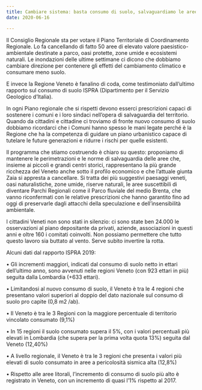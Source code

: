 ```yaml
---  
title: Cambiare sistema: basta consumo di suolo, salvaguardiamo le aree di valore paesistico-naturale
date: 2020-06-16

---
```


  

Il Consiglio Regionale sta per votare il Piano Territoriale di Coordinamento Regionale. Lo fa cancellando di fatto 50 aree di elevato valore paesistico-ambientale destinate a parco, oasi protette, zone umide e ecosistemi naturali. Le inondazioni delle ultime settimane ci dicono che dobbiamo cambiare direzione per contenere gli effetti del cambiamento climatico e consumare meno suolo.

E invece la Regione Veneto è fanalino di coda, come testimoniato dall’ultimo rapporto sul consumo di suolo ISPRA (Dipartimento per il Servizio Geologico d’Italia).

In ogni Piano regionale che si rispetti devono esserci prescrizioni capaci di sostenere i comuni e i loro sindaci nell’opera di salvaguardia del territorio. Quando da cittadini e cittadine ci troviamo di fronte nuovo consumo di suolo dobbiamo ricordarci che i Comuni hanno spesso le mani legate perché è la Regione che ha la competenza di guidare un piano urbanistico capace di tutelare le future generazioni e ridurre i rischi per quelle esistenti.

Il programma che stiamo costruendo è chiaro su questo: proponiamo di mantenere le perimetrazioni e le norme di salvaguardia delle aree che, insieme ai piccoli e grandi centri storici, rappresentano la più grande ricchezza del Veneto anche sotto il profilo economico e che l’attuale giunta Zaia si appresta a cancellare. Si tratta dei più suggestivi paesaggi veneti, oasi naturalistiche, zone umide, riserve naturali, le aree suscettibili di diventare Parchi Regionali come il Parco fluviale del medio Brenta, che vanno riconfermati con le relative prescrizioni che hanno garantito fino ad oggi di preservarle dagli attacchi della speculazione e dell’insensibilità ambientale.

I cittadini Veneti non sono stati in silenzio: ci sono state ben 24.000 le osservazioni al piano depositante da privati, aziende, associazioni in questi anni e oltre 160 i comitati coinvolti. Non possiamo permettere che tutto questo lavoro sia buttato al vento. Serve subito invertire la rotta.

Alcuni dati dal rapporto ISPRA 2019:

• Gli incrementi maggiori, indicati dal consumo di suolo netto in ettari dell’ultimo anno, sono avvenuti nelle regioni Veneto (con 923 ettari in più) seguita dalla Lombardia (+633 ettari).

• Limitandosi al nuovo consumo di suolo, il Veneto è tra le 4 regioni che presentano valori superiori al doppio del dato nazionale sul consumo di suolo pro capite (0,8 m2 /ab).

• Il Veneto è tra le 3 Regioni con la maggiore percentuale di territorio vincolato consumato (9,1%)

• In 15 regioni il suolo consumato supera il 5%, con i valori percentuali più elevati in Lombardia (che supera per la prima volta quota 13%) seguita dal Veneto (12,40%)

• A livello regionale, il Veneto è tra le 3 regioni che presenta i valori più elevati di suolo consumato in aree a pericolosità sismica alta (12,8%)

• Rispetto alle aree litorali, l’incremento di consumo di suolo più alto è registrato in Veneto, con un incremento di quasi l’1% rispetto al 2017.